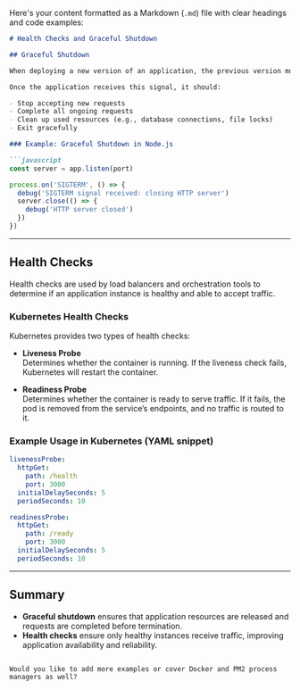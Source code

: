 Here's your content formatted as a Markdown (`.md`) file with clear headings and code examples:

```markdown
# Health Checks and Graceful Shutdown

## Graceful Shutdown

When deploying a new version of an application, the previous version must be replaced. The process manager (like PM2, systemd, Kubernetes, etc.) first sends a `SIGTERM` signal to notify the application that it is about to be terminated.

Once the application receives this signal, it should:

- Stop accepting new requests
- Complete all ongoing requests
- Clean up used resources (e.g., database connections, file locks)
- Exit gracefully

### Example: Graceful Shutdown in Node.js

```javascript
const server = app.listen(port)

process.on('SIGTERM', () => {
  debug('SIGTERM signal received: closing HTTP server')
  server.close(() => {
    debug('HTTP server closed')
  })
})
```

---

## Health Checks

Health checks are used by load balancers and orchestration tools to determine if an application instance is healthy and able to accept traffic.

### Kubernetes Health Checks

Kubernetes provides two types of health checks:

- **Liveness Probe**  
  Determines whether the container is running. If the liveness check fails, Kubernetes will restart the container.

- **Readiness Probe**  
  Determines whether the container is ready to serve traffic. If it fails, the pod is removed from the service’s endpoints, and no traffic is routed to it.

### Example Usage in Kubernetes (YAML snippet)

```yaml
livenessProbe:
  httpGet:
    path: /health
    port: 3000
  initialDelaySeconds: 5
  periodSeconds: 10

readinessProbe:
  httpGet:
    path: /ready
    port: 3000
  initialDelaySeconds: 5
  periodSeconds: 10
```

---

## Summary

- **Graceful shutdown** ensures that application resources are released and requests are completed before termination.
- **Health checks** ensure only healthy instances receive traffic, improving application availability and reliability.
```

Would you like to add more examples or cover Docker and PM2 process managers as well?